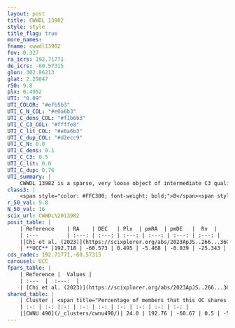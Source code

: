 ```yaml
---
layout: post
title: CWWDL 13982
style: style
title_flag: true
more_names: 
fname: cwwdl13982
fov: 0.327
ra_icrs: 192.71771
de_icrs: -60.57315
glon: 302.86213
glat: 2.29847
r50: 9.8
plx: 0.4952
UTI: "0.09"
UTI_COLOR: "#efb5b3"
UTI_C_N_COL: "#e0a6b3"
UTI_C_dens_COL: "#f1b6b3"
UTI_C_C3_COL: "#ffffe8"
UTI_C_lit_COL: "#e0a6b3"
UTI_C_dup_COL: "#d2ecc9"
UTI_C_N: 0.0
UTI_C_dens: 0.1
UTI_C_C3: 0.5
UTI_C_lit: 0.0
UTI_C_dup: 0.76
UTI_summary: |
    CWWDL 13982 is a sparse, very loose object of intermediate C3 quality. It was recently reported in the literature.<br><br>This is very likely a unique object, which shares a small percentage of members with at least one previously reported entry.<br><br><span style="color: #99180f; font-weight: bold;">Warning: </span>contains less than 25 stars with <i>P>0.5</i> estimated.
class3: |
    <span style="color: #FFC300; font-weight: bold;">B</span><span style="color: #FFC300; font-weight: bold;">B</span>
r_50_val: 9.8
N_50_val: 16
scix_url: CWWDL%2013982
posit_table: |
    | Reference    | RA    | DEC   | Plx  | pmRA  | pmDE   |  Rv  |
    | :---         | :---: | :---: | :---: | :---: | :---: | :---: |
    |[Chi et al. (2023)](https://scixplorer.org/abs/2023ApJS..266...36C) | 192.691 | -60.553 | 0.503 | -5.501 | -0.8 | -- |
    | **UCC** |192.718 | -60.573 | 0.495 | -5.468 | -0.839 | -25.343 | 
cds_radec: 192.71771,-60.57315
carousel: UCC
fpars_table: |
    | Reference |  Values |
    | :---  |  :---:  |
    | [Chi et al. (2023)](https://scixplorer.org/abs/2023ApJS..266...36C) | `logAge=6.26, Z=0.16` |
shared_table: |
    | Cluster | <span title="Percentage of members that this OC shares with the ones listed">%</span>   | RA   | DEC   | Plx   | pmRA  | pmDE  | Rv | UTI |
    | :-: | :-: |:-: | :-: | :-: | :-: | :-: | :-: | :-: |
    |[CWNU 490](/_clusters/cwnu490/)| 24.0 | 192.76 | -60.67 | 0.5 | -5.45 | -0.99 | 0.93 |0.52 |
---
```

